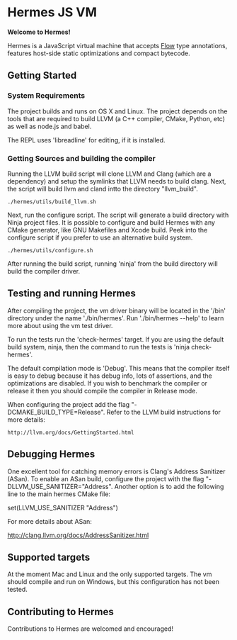 # Hermes JS VM

**Welcome to Hermes!**

Hermes is a JavaScript virtual machine that accepts [Flow](https://flowtype.org)
type annotations, features host-side static optimizations and compact bytecode.

## Getting Started

### System Requirements

The project builds and runs on OS X and Linux. The project depends on the tools
that are required to build LLVM (a C++ compiler, CMake, Python, etc) as well as
node.js and babel.

The REPL uses 'libreadline' for editing, if it is installed.

### Getting Sources and building the compiler

Running the LLVM build script will clone LLVM and Clang (which are a dependency)
and setup the symlinks that LLVM needs to build clang. Next, the script will
build llvm and cland intto the directory "llvm_build".

    ./hermes/utils/build_llvm.sh

Next, run the configure script. The script will generate a build directory with
Ninja project files. It is possible to configure and build Hermes with any CMake
generator, like GNU Makefiles and Xcode build. Peek into the configure script
if you prefer to use an alternative build system.

    ./hermes/utils/configure.sh

After running the build script, running 'ninja' from the build directory will
build the compiler driver.

## Testing and running Hermes

After compiling the project, the vm driver binary will be located in the '/bin'
directory under the name './bin/hermes'.  Run './bin/hermes --help' to learn
more about using the vm test driver.

To run the tests run the 'check-hermes' target. If you are using the default
build system, ninja, then the command to run the tests is 'ninja check-hermes'.

The default compilation mode is 'Debug'. This means that the compiler itself is
easy to debug because it has debug info, lots of assertions, and the
optimizations are disabled. If you wish to benchmark the compiler or release it
then you should compile the compiler in Release mode.

When configuring the project add the flag "-DCMAKE_BUILD_TYPE=Release". Refer to
the LLVM build instructions for more details:

    http://llvm.org/docs/GettingStarted.html

## Debugging Hermes

One excellent tool for catching memory errors is Clang's Address Sanitizer
(ASan). To enable an ASan build, configure the project with the flag
"-DLLVM_USE_SANITIZER="Address". Another option is to add the following line to
the main hermes CMake file:

  set(LLVM_USE_SANITIZER "Address")

For more details about ASan:

  http://clang.llvm.org/docs/AddressSanitizer.html

## Supported targets

At the moment Mac and Linux and the only supported targets. The vm
should compile and run on Windows, but this configuration has not been tested.

## Contributing to Hermes

Contributions to Hermes are welcomed and encouraged!

